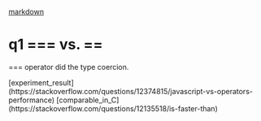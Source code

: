 [markdown](https://guides.github.com/pdfs/markdown-cheatsheet-online.pdf)
# q1 === vs. ==
<p>=== operator did the type coercion.</p>
[experiment_result](https://stackoverflow.com/questions/12374815/javascript-vs-operators-performance)
[comparable_in_C](https://stackoverflow.com/questions/12135518/is-faster-than)